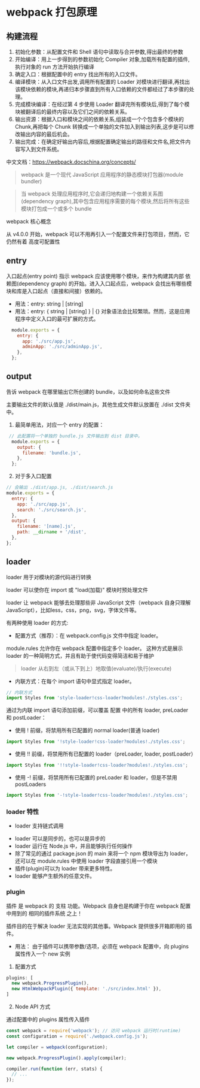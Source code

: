 # webpack 打包原理

## 构建流程

1. 初始化参数：从配置文件和 Shell 语句中读取与合并参数,得出最终的参数
2. 开始编译：用上一步得到的参数初始化 Compiler 对象,加载所有配置的插件,执行对象的 run 方法开始执行编译
3. 确定入口：根据配置中的 entry 找出所有的入口文件。
4. 编译模块：从入口文件出发,调用所有配置的 Loader 对模块进行翻译,再找出该模块依赖的模块,再递归本步骤直到所有入口依赖的文件都经过了本步骤的处理。
5. 完成模块编译：在经过第 4 步使用 Loader 翻译完所有模块后,得到了每个模块被翻译后的最终内容以及它们之间的依赖关系。
6. 输出资源：根据入口和模块之间的依赖关系,组装成一个个包含多个模块的 Chunk,再把每个 Chunk 转换成一个单独的文件加入到输出列表,这步是可以修改输出内容的最后机会。
7. 输出完成：在确定好输出内容后,根据配置确定输出的路径和文件名,把文件内容写入到文件系统。

中文文档：<https://webpack.docschina.org/concepts/>

> webpack 是一个现代 JavaScript 应用程序的静态模块打包器(module bundler)

> 当 webpack 处理应用程序时,它会递归地构建一个依赖关系图(dependency graph),其中包含应用程序需要的每个模块,然后将所有这些模块打包成一个或多个 bundle

webpack 核心概念

从 v4.0.0 开始，webpack 可以不用再引入一个配置文件来打包项目，然而，它仍然有着 高度可配置性

## entry

入口起点(entry point) 指示 webpack 应该使用哪个模块，来作为构建其内部 依赖图(dependency graph) 的开始。进入入口起点后，webpack 会找出有哪些模块和库是入口起点（直接和间接）依赖的。

- 用法：entry: string | [string]
- 用法：entry: { <entryChunkName> string | [string] } | {} 对象语法会比较繁琐。然而，这是应用程序中定义入口的最可扩展的方式。

``` js
  module.exports = {
    entry: {
      app: './src/app.js',
      adminApp: './src/adminApp.js',
    },
  };

```

## output

告诉 webpack 在哪里输出它所创建的 bundle，以及如何命名这些文件

主要输出文件的默认值是 ./dist/main.js，其他生成文件默认放置在 ./dist 文件夹中。

1. 最简单用法，对应一个 entry 的配置：

``` js
 // 此配置将一个单独的 bundle.js 文件输出到 dist 目录中。
  module.exports = {
    output: {
      filename: 'bundle.js',
    },
  };
```

2. 对于多入口配置

``` js
// 会输出 ./dist/app.js, ./dist/search.js
module.exports = {
  entry: {
    app: './src/app.js',
    search: './src/search.js',
  },
  output: {
    filename: '[name].js',
    path: __dirname + '/dist',
  },
};
```

## loader

loader 用于对模块的源代码进行转换

loader 可以使你在 import 或 "load(加载)" 模块时预处理文件

loader 让 webpack 能够去处理那些非 JavaScript 文件（webpack 自身只理解 JavaScript），比如less，css，png，svg，字体文件等。

有两种使用 loader 的方式:
- 配置方式（推荐）：在 webpack.config.js 文件中指定 loader。

module.rules 允许你在 webpack 配置中指定多个 loader。 这种方式是展示 loader 的一种简明方式，并且有助于使代码变得简洁和易于维护

> loader 从右到左（或从下到上）地取值(evaluate)/执行(execute)

- 内联方式：在每个 import 语句中显式指定 loader。

``` js
// 内联方式
import Styles from 'style-loader!css-loader?modules!./styles.css';
```

通过为内联 import 语句添加前缀，可以覆盖 配置 中的所有 loader, preLoader 和 postLoader：

- 使用 ! 前缀，将禁用所有已配置的 normal loader(普通 loader)

``` js
import Styles from '!style-loader!css-loader?modules!./styles.css';
```

* 使用 !! 前缀，将禁用所有已配置的 loader（preLoader, loader, postLoader）

``` js
import Styles from '!!style-loader!css-loader?modules!./styles.css';
```

* 使用 -! 前缀，将禁用所有已配置的 preLoader 和 loader，但是不禁用 postLoaders

``` js
import Styles from '-!style-loader!css-loader?modules!./styles.css';
```

### loader 特性

* loader 支持链式调用
- loader 可以是同步的，也可以是异步的
- loader 运行在 Node.js 中，并且能够执行任何操作
- 除了常见的通过 package.json 的 main 来将一个 npm 模块导出为 loader，还可以在 module.rules 中使用 loader 字段直接引用一个模块
- 插件(plugin)可以为 loader 带来更多特性。
- loader 能够产生额外的任意文件。

### plugin

插件 是 webpack 的 支柱 功能。Webpack 自身也是构建于你在 webpack 配置中用到的 相同的插件系统 之上！

插件目的在于解决 loader 无法实现的其他事。Webpack 提供很多开箱即用的 插件。

- 用法：
由于插件可以携带参数/选项，必须在 webpack 配置中，向 plugins 属性传入一个 new 实例

1. 配置方式

``` js
plugins: [
  new webpack.ProgressPlugin(),
  new HtmlWebpackPlugin({ template: './src/index.html' }),
]
```

2. Node API 方式

通过配置中的 plugins 属性传入插件

``` js
const webpack = require('webpack'); // 访问 webpack 运行时(runtime)
const configuration = require('./webpack.config.js');

let compiler = webpack(configuration);

new webpack.ProgressPlugin().apply(compiler);

compiler.run(function (err, stats) {
  // ...
});

```
